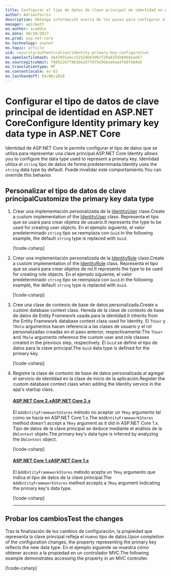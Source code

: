 ```yaml
---
title: Configurar el tipo de datos de clave principal de identidad en ASP.NET Core
author: AdrienTorris
description: Obtenga información acerca de los pasos para configurar el tipo de datos que desee utilizado para la clave principal de ASP.NET Core Identity.
manager: wpickett
ms.author: scaddie
ms.date: 09/28/2017
ms.prod: asp.net-core
ms.technology: aspnet
ms.topic: article
uid: security/authentication/identity-primary-key-configuration
ms.openlocfilehash: db47055aecc5252dbb3991f29a8255b946deaeb7
ms.sourcegitcommit: f8852267f463b62d7f975e56bea9aa3f68fbbdeb
ms.translationtype: MT
ms.contentlocale: es-ES
ms.lasthandoff: 04/06/2018
---
```

# <a name="configure-identity-primary-key-data-type-in-aspnet-core"></a><span data-ttu-id="0b238-103">Configurar el tipo de datos de clave principal de identidad en ASP.NET Core</span><span class="sxs-lookup"><span data-stu-id="0b238-103">Configure Identity primary key data type in ASP.NET Core</span></span>

<span data-ttu-id="0b238-104">Identidad de ASP.NET Core le permite configurar el tipo de datos que se utiliza para representar una clave principal.</span><span class="sxs-lookup"><span data-stu-id="0b238-104">ASP.NET Core Identity allows you to configure the data type used to represent a primary key.</span></span> <span data-ttu-id="0b238-105">Identidad utiliza el `string` tipo de datos de forma predeterminada.</span><span class="sxs-lookup"><span data-stu-id="0b238-105">Identity uses the `string` data type by default.</span></span> <span data-ttu-id="0b238-106">Puede invalidar este comportamiento.</span><span class="sxs-lookup"><span data-stu-id="0b238-106">You can override this behavior.</span></span>

## <a name="customize-the-primary-key-data-type"></a><span data-ttu-id="0b238-107">Personalizar el tipo de datos de clave principal</span><span class="sxs-lookup"><span data-stu-id="0b238-107">Customize the primary key data type</span></span>

1. <span data-ttu-id="0b238-108">Crear una implementación personalizada de la [IdentityUser](https://docs.microsoft.com/aspnet/core/api/microsoft.aspnetcore.identity.entityframeworkcore.identityuser-1) clase.</span><span class="sxs-lookup"><span data-stu-id="0b238-108">Create a custom implementation of the [IdentityUser](https://docs.microsoft.com/aspnet/core/api/microsoft.aspnetcore.identity.entityframeworkcore.identityuser-1) class.</span></span> <span data-ttu-id="0b238-109">Representa el tipo que se usará para crear objetos de usuario.</span><span class="sxs-lookup"><span data-stu-id="0b238-109">It represents the type to be used for creating user objects.</span></span> <span data-ttu-id="0b238-110">En el ejemplo siguiente, el valor predeterminado `string` tipo se reemplaza con `Guid`.</span><span class="sxs-lookup"><span data-stu-id="0b238-110">In the following example, the default `string` type is replaced with `Guid`.</span></span>

    [!code-csharp[](identity/sample/src/ASPNET-IdentityDemo-PrimaryKeysConfig/Models/ApplicationUser.cs?highlight=4&range=7-13)]

2. <span data-ttu-id="0b238-111">Crear una implementación personalizada de la [IdentityRole](https://docs.microsoft.com/aspnet/core/api/microsoft.aspnetcore.identity.entityframeworkcore.identityrole-1) clase.</span><span class="sxs-lookup"><span data-stu-id="0b238-111">Create a custom implementation of the [IdentityRole](https://docs.microsoft.com/aspnet/core/api/microsoft.aspnetcore.identity.entityframeworkcore.identityrole-1) class.</span></span> <span data-ttu-id="0b238-112">Representa el tipo que se usará para crear objetos de rol.</span><span class="sxs-lookup"><span data-stu-id="0b238-112">It represents the type to be used for creating role objects.</span></span> <span data-ttu-id="0b238-113">En el ejemplo siguiente, el valor predeterminado `string` tipo se reemplaza con `Guid`.</span><span class="sxs-lookup"><span data-stu-id="0b238-113">In the following example, the default `string` type is replaced with `Guid`.</span></span>

    [!code-csharp[](identity/sample/src/ASPNET-IdentityDemo-PrimaryKeysConfig/Models/ApplicationRole.cs?highlight=3&range=7-12)]

3. <span data-ttu-id="0b238-114">Cree una clase de contexto de base de datos personalizada.</span><span class="sxs-lookup"><span data-stu-id="0b238-114">Create a custom database context class.</span></span> <span data-ttu-id="0b238-115">Hereda de la clase de contexto de base de datos de Entity Framework usada para la identidad.</span><span class="sxs-lookup"><span data-stu-id="0b238-115">It inherits from the Entity Framework database context class used for Identity.</span></span> <span data-ttu-id="0b238-116">El `TUser` y `TRole` argumentos hacen referencia a las clases de usuario y el rol personalizadas creadas en el paso anterior, respectivamente.</span><span class="sxs-lookup"><span data-stu-id="0b238-116">The `TUser` and `TRole` arguments reference the custom user and role classes created in the previous step, respectively.</span></span> <span data-ttu-id="0b238-117">El `Guid` se define el tipo de datos para la clave principal.</span><span class="sxs-lookup"><span data-stu-id="0b238-117">The `Guid` data type is defined for the primary key.</span></span>

    [!code-csharp[](identity/sample/src/ASPNET-IdentityDemo-PrimaryKeysConfig/Data/ApplicationDbContext.cs?highlight=3&range=9-26)]

4. <span data-ttu-id="0b238-118">Registre la clase de contexto de base de datos personalizada al agregar el servicio de identidad en la clase de inicio de la aplicación.</span><span class="sxs-lookup"><span data-stu-id="0b238-118">Register the custom database context class when adding the Identity service in the app's startup class.</span></span>

   #### <a name="aspnet-core-2xtabaspnetcore2x"></a>[<span data-ttu-id="0b238-119">ASP.NET Core 2.x</span><span class="sxs-lookup"><span data-stu-id="0b238-119">ASP.NET Core 2.x</span></span>](#tab/aspnetcore2x/)
    <span data-ttu-id="0b238-120">El `AddEntityFrameworkStores` método no aceptar un `TKey` argumento tal como se hacía en ASP.NET Core 1.x.</span><span class="sxs-lookup"><span data-stu-id="0b238-120">The `AddEntityFrameworkStores` method doesn't accept a `TKey` argument as it did in ASP.NET Core 1.x.</span></span> <span data-ttu-id="0b238-121">Tipo de datos de la clave principal se deduce mediante el análisis de la `DbContext` objeto.</span><span class="sxs-lookup"><span data-stu-id="0b238-121">The primary key's data type is inferred by analyzing the `DbContext` object.</span></span>

    [!code-csharp[](identity/sample/src/ASPNETv2-IdentityDemo-PrimaryKeysConfig/Startup.cs?highlight=6-8&range=25-37)]

   #### <a name="aspnet-core-1xtabaspnetcore1x"></a>[<span data-ttu-id="0b238-122">ASP.NET Core 1.x</span><span class="sxs-lookup"><span data-stu-id="0b238-122">ASP.NET Core 1.x</span></span>](#tab/aspnetcore1x/)
    <span data-ttu-id="0b238-123">El `AddEntityFrameworkStores` método acepta un `TKey` argumento que indica el tipo de datos de la clave principal.</span><span class="sxs-lookup"><span data-stu-id="0b238-123">The `AddEntityFrameworkStores` method accepts a `TKey` argument indicating the primary key's data type.</span></span>

    [!code-csharp[](identity/sample/src/ASPNET-IdentityDemo-PrimaryKeysConfig/Startup.cs?highlight=9-11&range=39-55)]

   * * *
## <a name="test-the-changes"></a><span data-ttu-id="0b238-124">Probar los cambios</span><span class="sxs-lookup"><span data-stu-id="0b238-124">Test the changes</span></span>

<span data-ttu-id="0b238-125">Tras la finalización de los cambios de configuración, la propiedad que representa la clave principal refleja el nuevo tipo de datos.</span><span class="sxs-lookup"><span data-stu-id="0b238-125">Upon completion of the configuration changes, the property representing the primary key reflects the new data type.</span></span> <span data-ttu-id="0b238-126">En el ejemplo siguiente se muestra cómo obtener acceso a la propiedad en un controlador MVC.</span><span class="sxs-lookup"><span data-stu-id="0b238-126">The following example demonstrates accessing the property in an MVC controller.</span></span>

[!code-csharp[](identity/sample/src/ASPNET-IdentityDemo-PrimaryKeysConfig/Controllers/AccountController.cs?name=snippet_GetCurrentUserId&highlight=6)]
